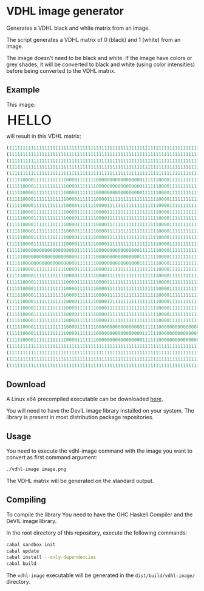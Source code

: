 # VDHL image generator

Generates a VDHL black and white matrix from an image.

The script generates a VDHL matrix of 0 (black) and 1 (white) from an image.

The image doesn't need to be black and white. If the image have colors or
grey shades, it will be converted to black and white (using color intensities)
before being converted to the VDHL matrix.

## Example

This image:

![Example image](image.png)

will result in this VDHL matrix:

```vhdl
(11111111111111111111111111111111111111111111111111111111111111111111111111111111111111111111111111111111111111111111111111111), 
(11111111111111111111111111111111111111111111111111111111111111111111111111111111111111111111111111111111111111111111111111111), 
(11111111111111111111111111111111111111111111111111111111111111111111111111111111111111111111111111111111111111111111111111111), 
(11111111111111111111111111111111111111111111111111111111111111111111111111111111111111111111111111111111111111111111111111111), 
(11111111111111111111111111111111111111111111111111111111111111111111111111111111111111111111111111111111111111111111111111111), 
(11111000011111111111100001111111000000000000000001111110000111111111111111100001111111111111111111111000000001111111111111111), 
(11111000011111111111100001111111000000000000000001111110000111111111111111100001111111111111111111100000000000011111111111111), 
(11111000011111111111100001111111000000000000000001111110000111111111111111100001111111111111111110000000000000000111111111111), 
(11111000011111111111100001111111000011111111111111111110000111111111111111100001111111111111111100000011111100000011111111111), 
(11111000011111111111100001111111000011111111111111111110000111111111111111100001111111111111111100001111111111000011111111111), 
(11111000011111111111100001111111000011111111111111111110000111111111111111100001111111111111111000011111111111100001111111111), 
(11111000011111111111100001111111000011111111111111111110000111111111111111100001111111111111110000011111111111100000111111111), 
(11111000011111111111100001111111000011111111111111111110000111111111111111100001111111111111110000111111111111110000111111111), 
(11111000011111111111100001111111000011111111111111111110000111111111111111100001111111111111110000111111111111110000111111111), 
(11111000011111111111100001111111000011111111111111111110000111111111111111100001111111111111100001111111111111111000011111111), 
(11111000011111111111100001111111000011111111111111111110000111111111111111100001111111111111100001111111111111111000011111111), 
(11111000000000000000000001111111000000000000000011111110000111111111111111100001111111111111100001111111111111111000011111111), 
(11111000000000000000000001111111000000000000000011111110000111111111111111100001111111111111100001111111111111111000011111111), 
(11111000000000000000000001111111000000000000000011111110000111111111111111100001111111111111100001111111111111111000011111111), 
(11111000011111111111100001111111000011111111111111111110000111111111111111100001111111111111100001111111111111111000011111111), 
(11111000011111111111100001111111000011111111111111111110000111111111111111100001111111111111100001111111111111111000011111111), 
(11111000011111111111100001111111000011111111111111111110000111111111111111100001111111111111100001111111111111111000011111111), 
(11111000011111111111100001111111000011111111111111111110000111111111111111100001111111111111110000111111111111110000111111111), 
(11111000011111111111100001111111000011111111111111111110000111111111111111100001111111111111110000111111111111110000111111111), 
(11111000011111111111100001111111000011111111111111111110000111111111111111100001111111111111110000011111111111100000111111111), 
(11111000011111111111100001111111000011111111111111111110000111111111111111100001111111111111111000011111111111100001111111111), 
(11111000011111111111100001111111000011111111111111111110000111111111111111100001111111111111111100001111111111000011111111111), 
(11111000011111111111100001111111000011111111111111111110000111111111111111100001111111111111111100000011111100000011111111111), 
(11111000011111111111100001111111000000000000000001111110000000000000000111100000000000000001111110000000000000000111111111111), 
(11111000011111111111100001111111000000000000000001111110000000000000000111100000000000000001111111100000000000011111111111111), 
(11111000011111111111100001111111000000000000000001111110000000000000000111100000000000000001111111111000000001111111111111111), 
(11111111111111111111111111111111111111111111111111111111111111111111111111111111111111111111111111111111111111111111111111111), 
(11111111111111111111111111111111111111111111111111111111111111111111111111111111111111111111111111111111111111111111111111111), 
(11111111111111111111111111111111111111111111111111111111111111111111111111111111111111111111111111111111111111111111111111111), 
(11111111111111111111111111111111111111111111111111111111111111111111111111111111111111111111111111111111111111111111111111111);
```

## Download

A Linux x64 precompiled executable can be downloaded
[here](https://github.com/RaphaelJ/vdhl-image/releases/tag/v0.1.0.0).

You will need to have the DevIL image library installed on your system. The
library is present in most distribution package repositories.

## Usage

You need to execute the vdhl-image command with the image you want to convert
as first command argument:

```bash
./vdhl-image image.png
```

The VDHL matrix will be generated on the standard output.

## Compiling

To compile the library You need to have the GHC Haskell Compiler and the DeVIL
image library.

In the root directory of this repository, execute the following commands:

```bash
cabal sandbox init
cabal update
cabal install --only-dependencies
cabal build
```

The `vdhl-image` executable will be generated in the `dist/build/vdhl-image/`
directory.
